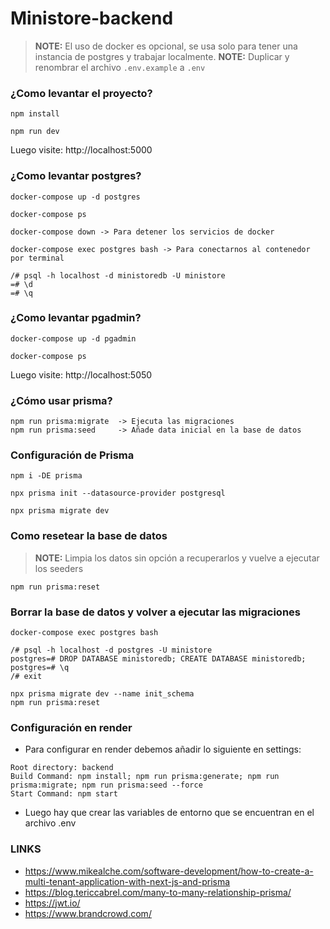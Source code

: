 # Ministore-backend

> **NOTE:** El uso de docker es opcional, se usa solo para tener una instancia de postgres y trabajar localmente.
> **NOTE:** Duplicar y renombrar el archivo `.env.example` a `.env`

### ¿Como levantar el proyecto?

```
npm install

npm run dev
```

Luego visite: http://localhost:5000

### ¿Como levantar postgres?

```
docker-compose up -d postgres

docker-compose ps

docker-compose down -> Para detener los servicios de docker

docker-compose exec postgres bash -> Para conectarnos al contenedor por terminal

/# psql -h localhost -d ministoredb -U ministore
=# \d
=# \q
```

### ¿Como levantar pgadmin?

```
docker-compose up -d pgadmin

docker-compose ps
```

Luego visite: http://localhost:5050

### ¿Cómo usar prisma?

```
npm run prisma:migrate  -> Ejecuta las migraciones
npm run prisma:seed     -> Añade data inicial en la base de datos
```


### Configuración de Prisma

```
npm i -DE prisma

npx prisma init --datasource-provider postgresql

npx prisma migrate dev
```

### Como resetear la base de datos

> **NOTE:** Limpia los datos sin opción a recuperarlos y vuelve a ejecutar los seeders

```
npm run prisma:reset
```

### Borrar la base de datos y volver a ejecutar las migraciones

```
docker-compose exec postgres bash

/# psql -h localhost -d postgres -U ministore
postgres=# DROP DATABASE ministoredb; CREATE DATABASE ministoredb;
postgres=# \q
/# exit

npx prisma migrate dev --name init_schema
npm run prisma:reset
```

### Configuración en render

* Para configurar en render debemos añadir lo siguiente en settings:

```
Root directory: backend
Build Command: npm install; npm run prisma:generate; npm run prisma:migrate; npm run prisma:seed --force
Start Command: npm start
```

* Luego hay que crear las variables de entorno que se encuentran en el archivo .env
### LINKS

* https://www.mikealche.com/software-development/how-to-create-a-multi-tenant-application-with-next-js-and-prisma
* https://blog.tericcabrel.com/many-to-many-relationship-prisma/
* https://jwt.io/
* https://www.brandcrowd.com/